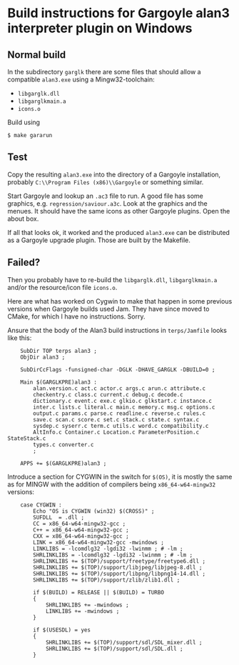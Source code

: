 # Build instructions for Gargoyle alan3 interpreter plugin on Windows

## Normal build

In the subdirectory `garglk` there are some files that should allow a
compatible `alan3.exe` using a Mingw32-toolchain:

- `libgarglk.dll`
- `libgarglkmain.a`
- `icons.o`

Build using

    $ make gararun

## Test

Copy the resulting `alan3.exe` into the directory of a Gargoyle
installation, probably `C:\\Program Files (x86)\\Gargoyle` or
something similar.

Start Gargoyle and lookup an `.ac3` file to run.  A good file has some
graphics, e.g. `regression/saviour.a3c`.  Look at the graphics and the
menues.  It should have the same icons as other Gargoyle plugins.
Open the about box.

If all that looks ok, it worked and the produced `alan3.exe` can be
distributed as a Gargoyle upgrade plugin.  Those are built by the
Makefile.

## Failed?

Then you probably have to re-build the `libgarglk.dll`,
`libgarglkmain.a` and/or the resource/icon file `icons.o`.

Here are what has worked on Cygwin to make that happen in some
previous versions when Gargoyle builds used Jam.  They have since
moved to CMake, for which I have no instructions. Sorry.

Ansure that the body of the Alan3 build instructions in `terps/Jamfile`
looks like this:

```
    SubDir TOP terps alan3 ;
    ObjDir alan3 ;

    SubDirCcFlags -funsigned-char -DGLK -DHAVE_GARGLK -DBUILD=0 ;

    Main $(GARGLKPRE)alan3 :
        alan.version.c act.c actor.c args.c arun.c attribute.c
        checkentry.c class.c current.c debug.c decode.c
        dictionary.c event.c exe.c glkio.c glkstart.c instance.c
        inter.c lists.c literal.c main.c memory.c msg.c options.c
        output.c params.c parse.c readline.c reverse.c rules.c
        save.c scan.c score.c set.c stack.c state.c syntax.c
        sysdep.c syserr.c term.c utils.c word.c compatibility.c
        AltInfo.c Container.c Location.c ParameterPosition.c StateStack.c
        types.c converter.c
        ;

    APPS += $(GARGLKPRE)alan3 ;
```

Introduce a section for CYGWIN in the switch for `$(OS)`, it is mostly the same as for MINGW with the addition of compilers being `x86_64-w64-mingw32` versions:

```
    case CYGWIN :
        Echo "OS is CYGWIN (win32) $(CROSS)" ;
        SUFDLL  = .dll ;
        CC = x86_64-w64-mingw32-gcc ;
        C++ = x86_64-w64-mingw32-gcc ;
        CXX = x86_64-w64-mingw32-gcc ;
        LINK = x86_64-w64-mingw32-gcc -mwindows ;
        LINKLIBS = -lcomdlg32 -lgdi32 -lwinmm ; # -lm ;
        SHRLINKLIBS = -lcomdlg32 -lgdi32 -lwinmm ; # -lm ;
        SHRLINKLIBS += $(TOP)/support/freetype/freetype6.dll ;
        SHRLINKLIBS += $(TOP)/support/libjpeg/libjpeg-8.dll ;
        SHRLINKLIBS += $(TOP)/support/libpng/libpng14-14.dll ;
        SHRLINKLIBS += $(TOP)/support/zlib/zlib1.dll ;

        if $(BUILD) = RELEASE || $(BUILD) = TURBO
        {
            SHRLINKLIBS += -mwindows ;
            LINKLIBS += -mwindows ;
        }

        if $(USESDL) = yes
        {
            SHRLINKLIBS += $(TOP)/support/sdl/SDL_mixer.dll ;
            SHRLINKLIBS += $(TOP)/support/sdl/SDL.dll ;
        }
```
